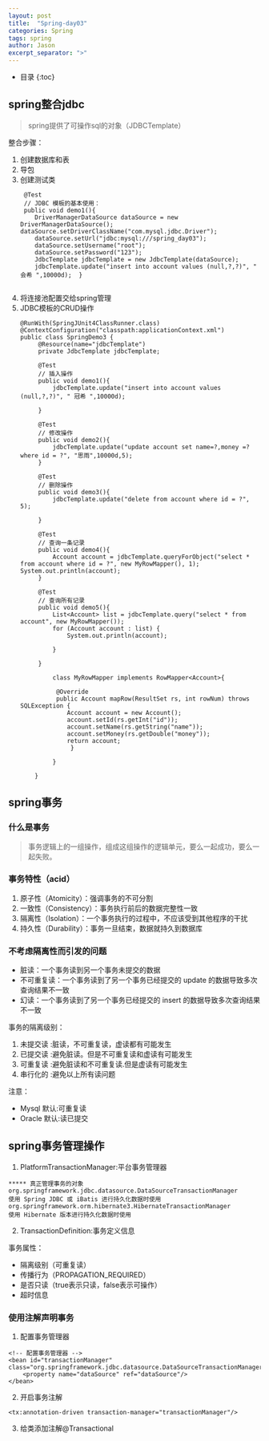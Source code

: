 ```yaml
---
layout: post
title:  "Spring-day03"
categories: Spring
tags: spring
author: Jason
excerpt_separator: ">"
---
```


* 目录
{:toc}

## spring整合jdbc

> spring提供了可操作sql的对象（JDBCTemplate）

整合步骤：
1. 创建数据库和表
2. 导包
3. 创建测试类
    ``` 
     @Test 
     // JDBC 模板的基本使用：  
     public void demo1(){   
        DriverManagerDataSource dataSource = new DriverManagerDataSource();   dataSource.setDriverClassName("com.mysql.jdbc.Driver");   
        dataSource.setUrl("jdbc:mysql:///spring_day03");   
        dataSource.setUsername("root");   
        dataSource.setPassword("123");      
        JdbcTemplate jdbcTemplate = new JdbcTemplate(dataSource); 
        jdbcTemplate.update("insert into account values (null,?,?)", " 会希 ",10000d);  } 
      
    ```
4. 将连接池配置交给spring管理
5. JDBC模板的CRUD操作
   ```
   @RunWith(SpringJUnit4ClassRunner.class)
   @ContextConfiguration("classpath:applicationContext.xml") 
   public class SpringDemo3 { 
        @Resource(name="jdbcTemplate")  
        private JdbcTemplate jdbcTemplate;    
        
        @Test 
        // 插入操作  
        public void demo1(){ 
            jdbcTemplate.update("insert into account values (null,?,?)", " 冠希 ",10000d);  
            
        }   
        
        @Test 
        // 修改操作  
        public void demo2(){   
            jdbcTemplate.update("update account set name=?,money =? where id = ?", "思雨",10000d,5);  
        } 
        
        @Test 
        // 删除操作  
        public void demo3(){   
            jdbcTemplate.update("delete from account where id = ?", 5);  
            
        }    
        
        @Test 
        // 查询一条记录  
        public void demo4(){   
            Account account = jdbcTemplate.queryForObject("select * from account where id = ?", new MyRowMapper(), 1);   System.out.println(account);  
        }   
        
        @Test 
        // 查询所有记录 
        public void demo5(){   
            List<Account> list = jdbcTemplate.query("select * from account", new MyRowMapper());   
            for (Account account : list) {    
                System.out.println(account);   
                
            }  
            
        }    
        
            class MyRowMapper implements RowMapper<Account>{ 
     
             @Override   
             public Account mapRow(ResultSet rs, int rowNum) throws SQLException {   
                Account account = new Account();    
                account.setId(rs.getInt("id"));   
                account.setName(rs.getString("name"));   
                account.setMoney(rs.getDouble("money"));   
                return account; 
                 }     
                
            } 
           
       } 
   ```

## spring事务

### 什么是事务

> 事务逻辑上的一组操作，组成这组操作的逻辑单元，要么一起成功，要么一起失败。

### 事务特性（acid）

1.  原子性（Atomicity）：强调事务的不可分割
2.  一致性（Consistency）：事务执行前后的数据完整性一致
3.  隔离性（Isolation）：一个事务执行的过程中，不应该受到其他程序的干扰
4.  持久性（Durability）：事务一旦结束，数据就持久到数据库

### 不考虑隔离性而引发的问题

- 脏读：一个事务读到另一个事务未提交的数据
- 不可重复读：一个事务读到了另一个事务已经提交的 update 的数据导致多次查询结果不一致
- 幻读：一个事务读到了另一个事务已经提交的 insert 的数据导致多次查询结果不一致

事务的隔离级别：
1. 未提交读 :脏读，不可重复读，虚读都有可能发生 
2. 已提交读 :避免脏读。但是不可重复读和虚读有可能发生 
3. 可重复读 :避免脏读和不可重复读.但是虚读有可能发生
4. 串行化的 :避免以上所有读问题

注意：
- Mysql 默认:可重复读 
- Oracle 默认:读已提交 

## spring事务管理操作

1.  PlatformTransactionManager:平台事务管理器
```
***** 真正管理事务的对象
org.springframework.jdbc.datasource.DataSourceTransactionManager 
使用 Spring JDBC 或 iBatis 进行持久化数据时使用
org.springframework.orm.hibernate3.HibernateTransactionManager  
使用 Hibernate 版本进行持久化数据时使用 
```
2.  TransactionDefinition:事务定义信息 

事务属性：
- 隔离级别（可重复读）
- 传播行为（PROPAGATION_REQUIRED）
- 是否只读（true表示只读，false表示可操作）
- 超时信息

### 使用注解声明事务

1. 配置事务管理器

```
<!-- 配置事务管理器 -->   
<bean id="transactionManager" class="org.springframework.jdbc.datasource.DataSourceTransactionManager">    
    <property name="dataSource" ref="dataSource"/>   
</bean>
```

2. 开启事务注解

```
<tx:annotation-driven transaction-manager="transactionManager"/> 
```

3. 给类添加注解@Transactional